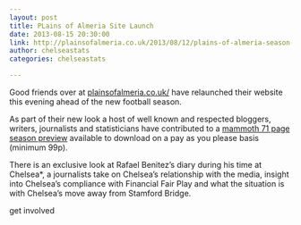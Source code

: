```yaml
---
layout: post
title: PLains of Almeria Site Launch
date: 2013-08-15 20:30:00
link: http://plainsofalmeria.co.uk/2013/08/12/plains-of-almeria-season-preview-201314-donate-download-now/
author: chelseastats
categories: chelseastats

---
```


Good friends over at <a Href="http://plainsofalmeria.co.uk/">plainsofalmeria.co.uk/</a> have relaunched their website this evening ahead of the new football season. 

As part of their new look a host of well known and respected bloggers, writers, journalists and statisticians have contributed to a <a href="http://plainsofalmeria.co.uk/2013/08/12/plains-of-almeria-season-preview-201314-donate-download-now/">mammoth 71 page season preview</a> available to download on a pay as you please basis (minimum 99p).

There is an exclusive look at Rafael Benitez’s diary during his time at Chelsea*, a journalists take on Chelsea’s relationship with the media, insight into Chelsea’s compliance with Financial Fair Play and what the situation is with Chelsea’s move away from Stamford Bridge.

get involved